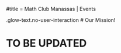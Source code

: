 #title = Math Club Manassas | Events







.glow-text.no-user-interaction # Our Mission!
# TO BE UPDATED